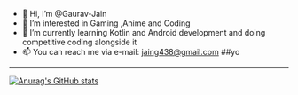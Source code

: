 - 👋 Hi, I’m @Gaurav-Jain
- 👀 I’m interested in Gaming ,Anime and Coding
- 🌱 I’m currently learning Kotlin and Android development and doing competitive coding alongside it
- 📫  You can reach me via e-mail: jaing438@gmail.com
##yo
---
[![Anurag's GitHub stats](https://github-readme-stats.vercel.app/api?username=Gauarv-Jain)](https://github.com/anuraghazra/github-readme-stats)
<!---
Gauarv-Jain/Gauarv-Jain is a ✨ special ✨ repository because its `README.md` (this file) appears on your GitHub profile.
You can click the Preview link to take a look at your changes.
--->
